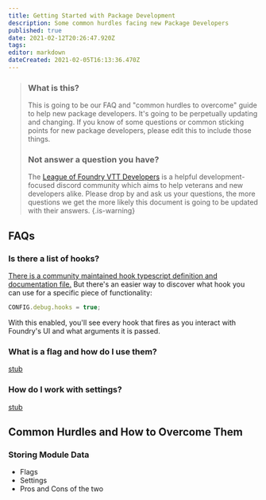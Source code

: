 ```yaml
---
title: Getting Started with Package Development
description: Some common hurdles facing new Package Developers
published: true
date: 2021-02-12T20:26:47.920Z
tags: 
editor: markdown
dateCreated: 2021-02-05T16:13:36.470Z
---
```


> ### What is this?
> This is going to be our FAQ and "common hurdles to overcome" guide to help new package developers. It's going to be perpetually updating and changing.
> If you know of some questions or common sticking points for new package developers, please edit this to include those things.
> ### Not answer a question you have?
> The [League of Foundry VTT Developers](https://discord.gg/cudQBu8HKT) is a helpful development-focused discord community which aims to help veterans and new developers alike. Please drop by and ask us your questions, the more questions we get the more likely this document is going to be updated with their answers.
{.is-warning}

## FAQs

### Is there a list of hooks?

[There is a community maintained hook typescript definition and documentation file.](https://github.com/League-of-Foundry-Developers/foundry-vtt-types/blob/foundry-0.7.9/types/core/hooks.d.ts) But there's an easier way to discover what hook you can use for a specific piece of functionality:

```js
CONFIG.debug.hooks = true;
```

With this enabled, you'll see every hook that fires as you interact with Foundry's UI and what arguments it is passed.

### What is a flag and how do I use them?

[stub](https://github.com/VanceCole/macros/blob/master/flags.js)

### How do I work with settings?

[stub](https://github.com/VanceCole/macros/blob/master/settings.js)

## Common Hurdles and How to Overcome Them


### Storing Module Data

- Flags
- Settings
- Pros and Cons of the two

